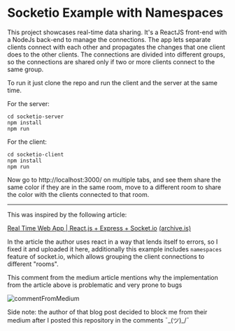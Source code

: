 # Socketio Example with Namespaces

This project showcases real-time data sharing. It's a ReactJS front-end with a NodeJs back-end to manage the connections. The app lets separate clients connect with each other and propagates the changes that one client does to the other clients. The connections are divided into different groups, so the connections are shared only if two or more clients connect to the same group.

To run it just clone the repo and run the client and the server at the same time.

For the server:

```
cd socketio-server
npm install
npm run
```

For the client:
```
cd socketio-client
npm install
npm run
```
Now go to http://localhost:3000/ on multiple tabs, and see them share the same color if they are in the same room, move to a different room to share the color with the clients connected to that room.

---

This was inspired by the following article:

[Real Time Web App | React.js + Express + Socket.io](https://codeburst.io/isomorphic-web-app-react-js-express-socket-io-e2f03a469cd3) [(archive.is)](http://archive.is/Y0eMZ)

In the article the author uses react in a way that lends itself to errors, so I fixed it and uploaded it here, additionally this example includes `namespaces` feature of socket.io, which allows grouping the client connections to different "rooms".

This comment from the medium article mentions why the implementation from the article above is problematic and very prone to bugs


![commentFromMedium](https://i.imgur.com/sb9a5pd.png)

Side note: the author of that blog post decided to block me from their medium after I posted this repository in the comments  ¯\_(ツ)_/¯
